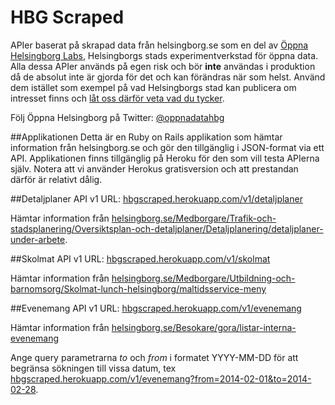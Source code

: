 HBG Scraped
==========

APIer baserat på skrapad data från helsingborg.se som en del av [Öppna Helsingborg Labs](https://oppna.helsingborg.se/?page_id=29), Helsingborgs stads experimentverkstad för öppna data. Alla dessa APIer används på egen risk och bör **inte** användas i produktion då de absolut inte är gjorda för det och kan förändras när som helst. Använd dem istället som exempel på vad Helsingborgs stad kan publicera om intresset finns och [låt oss därför veta vad du tycker](https://oppna.helsingborg.se/?page_id=33). 

Följ Öppna Helsingborg på Twitter: [@oppnadatahbg](https://twitter.com/oppnadatahbg)

##Applikationen
Detta är en Ruby on Rails applikation som hämtar information från helsingborg.se och gör den tillgänglig i JSON-format via ett API. Applikationen finns tillgänglig på Heroku för den som vill testa APIerna själv. Notera att vi använder Herokus gratisversion och att prestandan därför är relativt dålig. 

##Detaljplaner API v1
URL: [hbgscraped.herokuapp.com/v1/detaljplaner](http://hbgscraped.herokuapp.com/v1/detaljplaner)

Hämtar information från [helsingborg.se/Medborgare/Trafik-och-stadsplanering/Oversiktsplan-och-detaljplaner/Detaljplanering/detaljplaner-under-arbete](http://www.helsingborg.se/Medborgare/Trafik-och-stadsplanering/Oversiktsplan-och-detaljplaner/Detaljplanering/detaljplaner-under-arbete/).

##Skolmat API v1
URL: [hbgscraped.herokuapp.com/v1/skolmat](http://hbgscraped.herokuapp.com/v1/skolmat)

Hämtar information från [helsingborg.se/Medborgare/Utbildning-och-barnomsorg/Skolmat-lunch-helsingborg/maltidsservice-meny](http://www.helsingborg.se/Medborgare/Utbildning-och-barnomsorg/Skolmat-lunch-helsingborg/maltidsservice-meny/)

##Evenemang API v1
URL: [hbgscraped.herokuapp.com/v1/evenemang](http://hbgscraped.herokuapp.com/v1/evenemang)

Hämtar information från [helsingborg.se/Besokare/gora/listar-interna-evenemang](http://www.helsingborg.se/Besokare/gora/listar-interna-evenemang)

Ange query parametrarna *to* och *from* i formatet YYYY-MM-DD för att begränsa sökningen till vissa datum, tex [hbgscraped.herokuapp.com/v1/evenemang?from=2014-02-01&to=2014-02-28](http://hbgscraped.herokuapp.com/v1/evenemang?from=2014-02-01&to=2014-02-28).